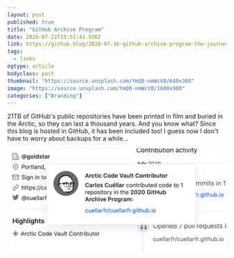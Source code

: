 ```yaml
---
layout: post 
published: true 
title: "GitHub Archive Program" 
date: 2020-07-21T15:51:41.536Z 
link: https://github.blog/2020-07-16-github-archive-program-the-journey-of-the-worlds-open-source-code-to-the-arctic/ 
tags:
  - links
ogtype: article 
bodyclass: post 
thumbnail: "https://source.unsplash.com/YmQ0-nmWcV0/640x360"
image: "https://source.unsplash.com/YmQ0-nmWcV0/1600x900"
categories: ["Branding"]
---
```


21TB of GitHub's public repositories have been printed in film and buried in the Arctic, so they can last a thousand years. And you know what? Since this blog is hosted in GitHub, it has been included too! I guess now I don't have to worry about backups for a while…

![my arctic code contributor badge](/assets/images/github_archive.png)
